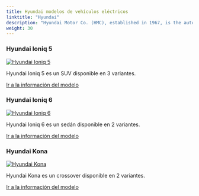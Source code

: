 ```yaml
---
title: Hyundai modelos de vehículos eléctricos
linktitle: "Hyundai"
description: "Hyundai Motor Co. (HMC), established in 1967, is the auto sales leader in the Korean domestic market and exports vehicles to 190 countries worldwide. Hyundai Motor Co. operates the world's largest integrated automobile manufacturing facility in Ulsan, located on Korea's southeast coast. Their electric IONIQ series of EV has been popular.  "
weight: 30
---
```

<!-- markdownlint-disable MD033 -->
<!-- markdownlint-disable MD010 -->


<div class="container p-3 mb-4 bg-body-tertiary rounded border">
<h3> Hyundai Ioniq 5</h3>
	<div class="row">
		<div class="col col-12 col-md-6">
			<a href="ioniq_5"><img src="https://media.evkx.net/multimedia/models/hyundai/ioniq_5/ioniq_5_long_range_2wd/main_1_st.jpg" class="img-fluid" alt="Hyundai Ioniq 5" ></a>
		</div>
		<div class="col col-12 col-md-6">
<p>
Hyundai Ioniq 5 es un SUV disponible en 3 variantes.
</p>
	<a href="ioniq_5/" class="btn btn-outline-primary" role="button">Ir a la información del modelo</a>
		</div>
	</div>
</div>
<div class="container p-3 mb-4 bg-body-tertiary rounded border">
<h3> Hyundai Ioniq 6</h3>
	<div class="row">
		<div class="col col-12 col-md-6">
			<a href="ioniq_6"><img src="https://media.evkx.net/multimedia/models/hyundai/ioniq_6/ioniq_6_long_range_awd/main_1_st.jpg" class="img-fluid" alt="Hyundai Ioniq 6" ></a>
		</div>
		<div class="col col-12 col-md-6">
<p>
Hyundai Ioniq 6 es un sedán disponible en 2 variantes.
</p>
	<a href="ioniq_6/" class="btn btn-outline-primary" role="button">Ir a la información del modelo</a>
		</div>
	</div>
</div>
<div class="container p-3 mb-4 bg-body-tertiary rounded border">
<h3> Hyundai Kona</h3>
	<div class="row">
		<div class="col col-12 col-md-6">
			<a href="kona"><img src="https://media.evkx.net/multimedia/models/hyundai/kona/kona_long_range/main_1_st.jpg" class="img-fluid" alt="Hyundai Kona" ></a>
		</div>
		<div class="col col-12 col-md-6">
<p>
Hyundai Kona es un crossover disponible en 2 variantes.
</p>
	<a href="kona/" class="btn btn-outline-primary" role="button">Ir a la información del modelo</a>
		</div>
	</div>
</div>
